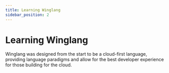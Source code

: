 ```yaml
---
title: Learning Winglang
sidebar_position: 2
---
```


# Learning Winglang

Winglang was designed from the start to be a cloud-first language, providing language paradigms and allow for the best developer experience for those building for the cloud.

